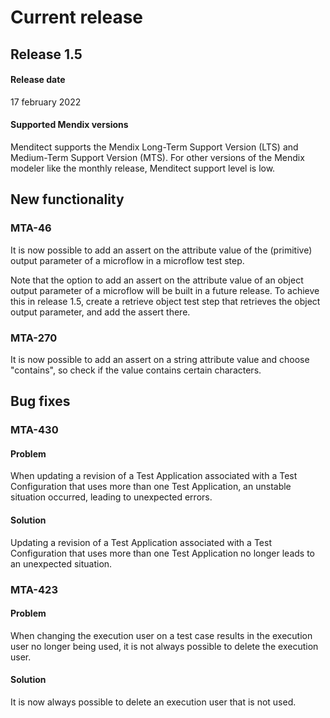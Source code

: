 # Current release

## Release 1.5

#### Release date

17 february 2022

#### Supported Mendix versions

Menditect supports the Mendix Long-Term Support Version (LTS) and Medium-Term Support Version (MTS).
For other versions of the Mendix modeler like the monthly release, Menditect support level is low.

## New functionality 

### MTA-46
It is now possible to add an assert on the attribute value of the (primitive) output parameter of a microflow in a microflow test step.

Note that the option to add an assert on the attribute value of an object output parameter of a microflow will be built in a future release. To achieve this in release 1.5, create a retrieve object test step that retrieves the object output parameter, and add the assert there. 

### MTA-270
It is now possible to add an assert on a string attribute value and choose "contains", so check if the value contains certain characters.

## Bug fixes

### MTA-430

#### Problem
When updating a revision of a Test Application associated with a Test Configuration that uses more than one Test Application, an unstable situation occurred, leading to unexpected errors.

#### Solution
Updating a revision of a Test Application associated with a Test Configuration that uses more than one Test Application no longer leads to an unexpected situation.

### MTA-423

#### Problem
When changing the execution user on a test case results in the execution user no longer being used, it is not always possible to delete the execution user.

#### Solution
It is now always possible to delete an execution user that is not used.


